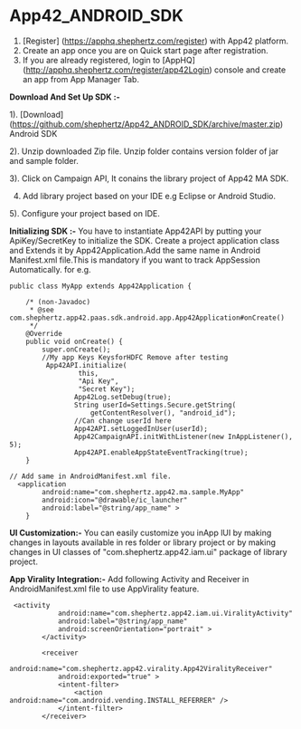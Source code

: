 App42_ANDROID_SDK
=================

1. [Register] (https://apphq.shephertz.com/register) with App42 platform.
2. Create an app once you are on Quick start page after registration.
3. If you are already registered, login to [AppHQ] (http://apphq.shephertz.com/register/app42Login) console and create an app from App Manager Tab.

__Download And Set Up SDK :-__

1). [Download] (https://github.com/shephertz/App42_ANDROID_SDK/archive/master.zip) Android SDK

2). Unzip downloaded Zip file. Unzip folder contains version folder of jar and sample folder.

3). Click on Campaign API, It conains the library project of App42 MA SDK.

4)  Add library project based on your IDE e.g Eclipse or Android Studio.
 
5). Configure your project based on IDE.

__Initializing SDK :-__
You have to instantiate App42API by putting your ApiKey/SecretKey to initialize the SDK. Create a project application class and Extends it by App42Application.Add the same name in Android Manifest.xml file.This is mandatory if you want to track AppSession Automatically. for e.g.

```
public class MyApp extends App42Application {
	
	/* (non-Javadoc)
	 * @see com.shephertz.app42.paas.sdk.android.app.App42Application#onCreate()
	 */
	@Override
	public void onCreate() {
		super.onCreate();
		//My app Keys KeysforHDFC Remove after testing
		 App42API.initialize(
		   		 this,
		   		 "Api Key",
		   		 "Secret Key");
		   		App42Log.setDebug(true);
		   		String userId=Settings.Secure.getString(
					getContentResolver(), "android_id");
		   		//Can change userId here
		   		App42API.setLoggedInUser(userId);
		   		App42CampaignAPI.initWithListener(new InAppListener(), 5);
		   		App42API.enableAppStateEventTracking(true);	
	}
```

```
// Add same in AndroidManifest.xml file.
  <application
        android:name="com.shephertz.app42.ma.sample.MyApp"
        android:icon="@drawable/ic_launcher"
        android:label="@string/app_name" >
	}
```

__UI Customization:-__ You can easily customize you inApp lUI by making changes in layouts available in res folder or library project or by making changes in UI classes of
"com.shephertz.app42.iam.ui" package of library project.

__App Virality Integration:-__ Add following Activity and Receiver in AndroidManifest.xml file to use AppVirality feature.

```
 <activity
            android:name="com.shephertz.app42.iam.ui.ViralityActivity"
            android:label="@string/app_name"
            android:screenOrientation="portrait" >
        </activity>

        <receiver
            android:name="com.shephertz.app42.virality.App42ViralityReceiver"
            android:exported="true" >
            <intent-filter>
                <action android:name="com.android.vending.INSTALL_REFERRER" />
            </intent-filter>
        </receiver>
```
 



